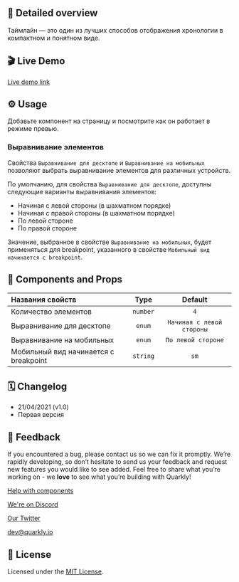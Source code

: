## 📖 Detailed overview

Таймлайн — это один из лучших способов отображения хронологии в компактном и понятном виде.

## 🎬 Live Demo

[Live demo link](https://quarkly-catalog.netlify.app/timelinefull/)

## ⚙️ Usage

Добавьте компонент на страницу и посмотрите как он работает в режиме превью.

### Выравнивание элементов

Свойства `Выравнивание для десктопе` и `Выравнивание на мобильных` позволяют выбрать выравнивание элементов для различных устройств.

По умолчанию, для свойства `Выравнивание для десктопе`, доступны следующие варианты выравнивания элементов:

-   Начиная с левой стороны (в шахматном порядке)
-   Начиная с правой стороны (в шахматном порядке)
-   По левой стороне
-   По правой стороне

Значение, выбранное в свойстве `Выравнивание на мобильных`, будет применяться для breakpoint, указанного в свойстве `Мобильный вид начинается с breakpoint`.

## 🧩 Components and Props

| Названия свойств                      |   Type   |          Default          |
| :------------------------------------ | :------: | :-----------------------: |
| Количество элементов                  | `number` |            `4`            |
| Выравнивание для десктопе             |  `enum`  | `Начиная с левой стороны` |
| Выравнивание на мобильных             |  `enum`  |    `По левой стороне`     |
| Мобильный вид начинается с breakpoint | `string` |           `sm`            |

## 🗓 Changelog

-   21/04/2021 (v1.0)
-   Первая версия

## 📮 Feedback

If you encountered a bug, please contact us so we can fix it promptly. We’re rapidly developing, so don’t hesitate to send us your feedback and request new features you would like to see added. Feel free to share what you’re working on - we **love** to see what you’re building with Quarkly!

[Help with components](https://community.quarkly.io/c/requests/11)

[We're on Discord](https://discord.gg/f9KhSMGX)

[Our Twitter](https://twitter.com/quarklyapp)

[dev@quarkly.io](mailto:dev@quarkly.io)

## 📝 License

Licensed under the [MIT License](https://raw.githubusercontent.com/quarkly/community-kit/master/LICENSE).
